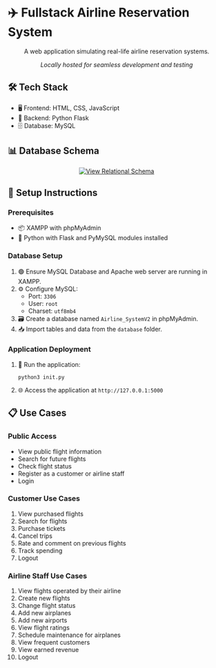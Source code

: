 # ✈️ Fullstack Airline Reservation System

<p align="center">A web application simulating real-life airline reservation systems.</p>
<p align="center"><em>Locally hosted for seamless development and testing</em></p>

## 🛠️ Tech Stack

- 🖥️ Frontend: HTML, CSS, JavaScript
- 🔧 Backend: Python Flask
- 🗄️ Database: MySQL

## 📊 Database Schema

<p align="center">
  <a href="https://github.com/user-attachments/files/16367518/Project_1.pdf">
    <img src="https://img.shields.io/badge/View-Relational%20Schema-blue?style=for-the-badge&logo=github" alt="View Relational Schema">
  </a>
</p>

## 🚀 Setup Instructions

### Prerequisites

- 📦 XAMPP with phpMyAdmin
- 🐍 Python with Flask and PyMySQL modules installed

### Database Setup

1. 🟢 Ensure MySQL Database and Apache web server are running in XAMPP.
2. ⚙️ Configure MySQL: 
   - Port: `3306`
   - User: `root`
   - Charset: `utf8mb4`
3. 🗃️ Create a database named `Airline_SystemV2` in phpMyAdmin.
4. 📥 Import tables and data from the `database` folder.

### Application Deployment

1. 🚀 Run the application:
   ```
   python3 init.py
   ```
2. 🌐 Access the application at `http://127.0.0.1:5000`

## 📋 Use Cases

### Public Access
- View public flight information
- Search for future flights
- Check flight status
- Register as a customer or airline staff
- Login

### Customer Use Cases
1. View purchased flights
2. Search for flights
3. Purchase tickets
4. Cancel trips
5. Rate and comment on previous flights
6. Track spending
7. Logout

### Airline Staff Use Cases
1. View flights operated by their airline
2. Create new flights
3. Change flight status
4. Add new airplanes
5. Add new airports
6. View flight ratings
7. Schedule maintenance for airplanes
8. View frequent customers
9. View earned revenue
10. Logout